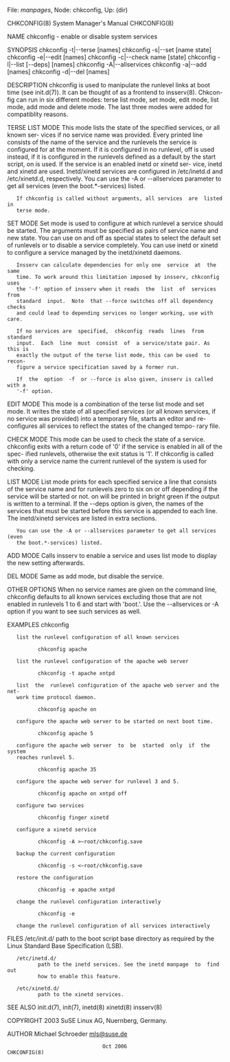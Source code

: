 File: *manpages*,  Node: chkconfig,  Up: (dir)

CHKCONFIG(8)                System Manager's Manual               CHKCONFIG(8)



NAME
       chkconfig - enable or disable system services


SYNOPSIS
       chkconfig -t|--terse [names]
       chkconfig -s|--set [name state]
       chkconfig -e|--edit [names]
       chkconfig -c|--check name [state]
       chkconfig -l|--list [--deps] [names]
       chkconfig -A|--allservices
       chkconfig -a|--add [names]
       chkconfig -d|--del [names]


DESCRIPTION
       chkconfig  is  used  to manipulate the runlevel links at boot time (see
       init.d(7)).  It can be thought of as a frontend to insserv(8).  Chkcon-
       fig  can  run  in  six different modes: terse list mode, set mode, edit
       mode, list mode, add mode and delete mode. The last  three  modes  were
       added for compatiblity reasons.

TERSE LIST MODE
       This  mode lists the state of the specified services, or all known ser-
       vices if no service name was provided. Every printed line  consists  of
       the name of the service and the runlevels the service is configured for
       at the moment. If it is configured in no runlevel, off is used instead,
       if  it is configured in the runlevels defined as a default by the start
       script, on is used. If the service is an enabled inetd or  xinetd  ser-
       vice,  inetd  and xinetd are used. Inetd/xinetd services are configured
       in /etc/inetd.d and /etc/xinetd.d, respectively. You can use the -A  or
       --allservices  parameter to get all services (even the boot.*-services)
       listed.

       If chkconfig is called without arguments, all services  are  listed  in
       terse mode.

SET MODE
       Set  mode  is  used  to configure at which runlevel a service should be
       started. The arguments must be specified as pairs of service  name  and
       new  state.  You  can  use  on  and off as special states to select the
       default set of runlevels or to disable a service  completely.  You  can
       use  inetd or xinetd to configure a service managed by the inetd/xinetd
       daemons.

       Insserv can calculate dependencies for only one  service  at  the  same
       time. To work around this limitation imposed by insserv, chkconfig uses
       the '-f' option of insserv when it reads  the  list  of  services  from
       standard  input.  Note  that --force switches off all dependency checks
       and could lead to depending services no longer working, use with care.

       If no services are  specified,  chkconfig  reads  lines  from  standard
       input.  Each  line  must  consist  of  a service/state pair. As this is
       exactly the output of the terse list mode, this can be used  to  recon-
       figure a service specification saved by a former run.

       If  the  option  -f  or --force is also given, insserv is called with a
       '-f' option.

EDIT MODE
       This mode is a combination of the terse list mode  and  set  mode.   It
       writes  the  state of all specified services (or all known services, if
       no service was provided) into a temporary file, starts  an  editor  and
       re-configures  all services to reflect the states of the changed tempo-
       rary file.

CHECK MODE
       This mode can be used to check the state of a service.  chkconfig exits
       with a return code of '0' if the service is enabled in all of the spec-
       ified runlevels, otherwise the exit status  is  '1'.  If  chkconfig  is
       called  with  only a service name the current runlevel of the system is
       used for checking.

LIST MODE
       List mode prints for each specified service a line that consists of the
       service  name  and for runlevels zero to six on or off depending if the
       service will be started or not.  on will be printed in bright green  if
       the output is written to a terminal. If the --deps option is given, the
       names of the services that must  be  started  before  this  service  is
       appended  to  each  line. The inetd/xinetd services are listed in extra
       sections.

       You can use the -A or --allservices parameter to get all services (even
       the boot.*-services) listed.

ADD MODE
       Calls insserv to enable a service and uses list mode to display the new
       setting afterwards.

DEL MODE
       Same as add mode, but disable the service.

OTHER OPTIONS
       When no service names are given on the command line, chkconfig defaults
       to all known services excluding those that are not enabled in runlevels
       1 to 6 and start with 'boot.'.  Use the --allservices or -A  option  if
       you want to see such services as well.

EXAMPLES
              chkconfig

       list the runlevel configuration of all known services

              chkconfig apache

       list the runlevel configuration of the apache web server

              chkconfig -t apache xntpd

       list  the  runlevel configuration of the apache web server and the net-
       work time protocol daemon.

              chkconfig apache on

       configure the apache web server to be started on next boot time.

              chkconfig apache 5

       configure the apache web server  to  be  started  only  if  the  system
       reaches runlevel 5.

              chkconfig apache 35

       configure the apache web server for runlevel 3 and 5.

              chkconfig apache on xntpd off

       configure two services

              chkconfig finger xinetd

       configure a xinetd service

              chkconfig -A >~root/chkconfig.save

       backup the current configuration

              chkconfig -s <~root/chkconfig.save

       restore the configuration

              chkconfig -e apache xntpd

       change the runlevel configuration interactively

              chkconfig -e

       change the runlevel configuration of all services interactively


FILES
       /etc/init.d/
              path  to the boot script base directory as required by the Linux
              Standard Base Specification (LSB).

       /etc/inetd.d/
              path to the inetd services. See the inetd manpage  to  find  out
              how to enable this feature.

       /etc/xinetd.d/
              path to the xinetd services.


SEE ALSO
       init.d(7), init(7), inetd(8) xinetd(8) insserv(8)


COPYRIGHT
       2003 SuSE Linux AG, Nuernberg, Germany.


AUTHOR
       Michael Schroeder <mls@suse.de>



                                   Oct 2006                       CHKCONFIG(8)
